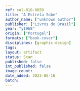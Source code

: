 ```yaml
---
ref: sol-010-0059
title: "A Estrela Sobe"
author_name: ["unknown author"]
publisher: ["Livros do Brasil"]
year: "y1968"
origin: ["Portugal"]
formats: ["book-cover"]
disciplines: [graphic-design]
tags:
layout: artifact
status: Scan
published: false
int_published: false
image_count:
date_added: 2023-06-16
batch:
---
```


